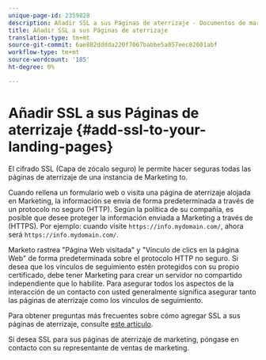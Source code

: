```yaml
---
unique-page-id: 2359828
description: Añadir SSL a sus Páginas de aterrizaje - Documentos de marketing - Documentación del producto
title: Añadir SSL a sus Páginas de aterrizaje
translation-type: tm+mt
source-git-commit: 6ae882dddda220f7067babbe5a057eec82601abf
workflow-type: tm+mt
source-wordcount: '185'
ht-degree: 0%

---
```



# Añadir SSL a sus Páginas de aterrizaje {#add-ssl-to-your-landing-pages}

El cifrado SSL (Capa de zócalo seguro) le permite hacer seguras todas las páginas de aterrizaje de una instancia de Marketing to.

Cuando rellena un formulario web o visita una página de aterrizaje alojada en Marketing, la información se envía de forma predeterminada a través de un protocolo no seguro (HTTP). Según la política de su compañía, es posible que desee proteger la información enviada a Marketing a través de (HTTPS). Por ejemplo: cuando visite `https://info.mydomain.com/`, ahora será `https://info.mydomain.com/`.

Marketo rastrea &quot;Página Web visitada&quot; y &quot;Vínculo de clics en la página Web&quot; de forma predeterminada sobre el protocolo HTTP no seguro. Si desea que los vínculos de seguimiento estén protegidos con su propio certificado, debe tener Marketing para crear un servidor no compartido independiente que lo habilite. Para asegurar todos los aspectos de la interacción de un contacto con usted generalmente significa asegurar tanto las páginas de aterrizaje como los vínculos de seguimiento.

Para obtener preguntas más frecuentes sobre cómo agregar SSL a sus páginas de aterrizaje, consulte [este artículo](https://nation.marketo.com/docs/DOC-5612).

Si desea SSL para sus páginas de aterrizaje de marketing, póngase en contacto con su representante de ventas de marketing.
